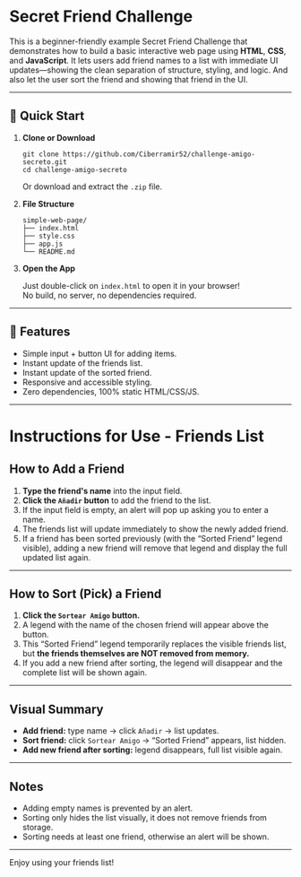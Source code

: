# Secret Friend Challenge

This is a beginner-friendly example Secret Friend Challenge that demonstrates how to build a basic interactive web page using **HTML**, **CSS**, and **JavaScript**. It lets users add friend names to a list with immediate UI updates—showing the clean separation of structure, styling, and logic. And also let the user sort the friend and showing that friend in the UI.

---

## 🚀 Quick Start

1. **Clone or Download**

    ```
    git clone https://github.com/Ciberramir52/challenge-amigo-secreto.git
    cd challenge-amigo-secreto
    ```

    Or download and extract the `.zip` file.

2. **File Structure**

    ```
    simple-web-page/
    ├── index.html
    ├── style.css
    ├── app.js
    └── README.md
    ```

3. **Open the App**

    Just double-click on `index.html` to open it in your browser!  
    No build, no server, no dependencies required.

---

## 📝 Features

- Simple input + button UI for adding items.
- Instant update of the friends list.
- Instant update of the sorted friend.
- Responsive and accessible styling.
- Zero dependencies, 100% static HTML/CSS/JS.

---

# Instructions for Use - Friends List

## How to Add a Friend

1. **Type the friend's name** into the input field.
2. **Click the `Añadir` button** to add the friend to the list.
3. If the input field is empty, an alert will pop up asking you to enter a name.
4. The friends list will update immediately to show the newly added friend.
5. If a friend has been sorted previously (with the “Sorted Friend” legend visible), adding a new friend will remove that legend and display the full updated list again.

---

## How to Sort (Pick) a Friend

1. **Click the `Sortear Amigo` button.**
2. A legend with the name of the chosen friend will appear above the button.
3. This “Sorted Friend” legend temporarily replaces the visible friends list, but **the friends themselves are NOT removed from memory.**
4. If you add a new friend after sorting, the legend will disappear and the complete list will be shown again.

---

## Visual Summary

- **Add friend:** type name → click `Añadir` → list updates.
- **Sort friend:** click `Sortear Amigo` → “Sorted Friend” appears, list hidden.
- **Add new friend after sorting:** legend disappears, full list visible again.

---

## Notes

- Adding empty names is prevented by an alert.
- Sorting only hides the list visually, it does not remove friends from storage.
- Sorting needs at least one friend, otherwise an alert will be shown.

---

Enjoy using your friends list!

